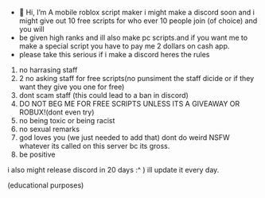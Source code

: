 - 👋 Hi, I’m A mobile roblox script maker i might make a discord soon and i might give out 10 free scripts for who ever 10 people join (of choice) and you will
- be given high ranks and ill also make pc scripts.and if you want me to make a special script you have to pay me 2 dollars on cash app.
- please take this serious if i make a discord heres the rules

1. no harrasing staff
2. 2 no asking staff for free scripts(no punsiment the staff dicide or if they want they give you one for free)
3. dont scam staff (this could lead to a ban in discord)
4. DO NOT BEG ME FOR FREE SCRIPTS UNLESS ITS A GIVEAWAY OR ROBUX!(dont even try)
5. no being toxic or being racist
6. no sexual remarks
7. god loves you (we just needed to add that)
   dont do weird NSFW whatever its called on this server bc its gross.
8. be positive


i also might release discord in 20 days :^ ) ill update it every day.

(educational purposes)
